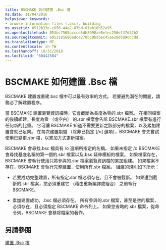 ```yaml
---
title: BSCMAKE 如何建置 .Bsc 檔
ms.date: 11/04/2016
helpviewer_keywords:
- browse information files (.bsc), building
ms.assetid: 8512b33e-c856-44a2-87bd-01ab10b52a95
ms.openlocfilehash: 053bc7565accce5db8998ae8efec256ef37d37b2
ms.sourcegitcommit: 6052185696adca270bc9bdbec45a626dd89cdcdd
ms.translationtype: MT
ms.contentlocale: zh-TW
ms.lasthandoff: 10/31/2018
ms.locfileid: "50442584"
---
```

# <a name="how-bscmake-builds-a-bsc-file"></a>BSCMAKE 如何建置 .Bsc 檔

BSCMAKE 建置或重建.bsc 檔中可以最有效率的方式。 若要避免潛在的問題，請務必了解建置程序。

當 BSCMAKE 建置瀏覽資訊檔時，它會截斷為長度為零的.sbr 檔案。 在相同檔案的後續組建，長度為零 （或空白） 的.sbr 檔案會告訴 BSCMAKE.sbr 檔案有進行任何新的比重。 它可讓 BSCMAKE 知道不需要更新之該部分的檔案，以及累加建置會就已足夠。 在每次建置期間 （除非已指定 [/n] 選項），BSCMAKE 會先嘗試使用已變更.sbr 檔，以累加方式更新檔案。

BSCMAKE 會尋找.bsc 檔具有 /o 選項所指定的名稱。 如果未指定 /o BSCMAKE 會尋找基底名稱的第一個的.sbr 檔案以及.bsc 延伸模組的檔案。 如果檔案存在，BSCMAKE 會執行使用只將參與的.sbr 檔案瀏覽資訊檔的累加組建。 如果檔案不存在，BSCMAKE 會執行完整建置，使用所有.sbr 檔案。 組建的規則如下所示：

- 若要成功完整建置，所有指定.sbr 檔必須存在，且不會被截斷。 如果遭到截斷的.sbr 檔案，您必須重建它 （藉由重新編譯或組合） 之前執行 BSCMAKE。

- 累加建置成功，.bsc 檔必須存在。 所有參與的.sbr 檔案，甚至是空的檔案，必須存在，且必須指定 BSCMAKE 命令列上。 如果您省略的.sbr 檔案，從命令列，BSCMAKE 會移除檔案的著作。

## <a name="see-also"></a>另請參閱

[建置 .Bsc 檔](../../build/reference/building-a-dot-bsc-file.md)